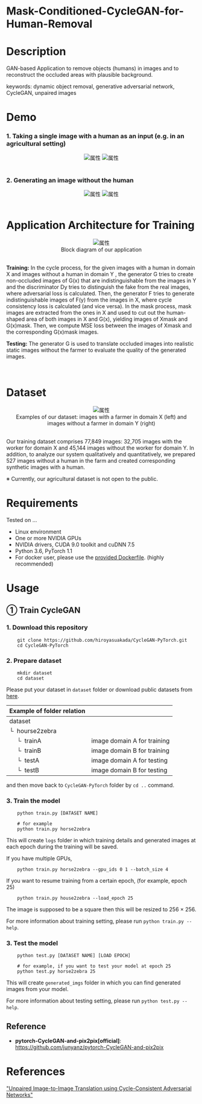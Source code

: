 # Mask-Conditioned-CycleGAN-for-Human-Removal

# Description

GAN-based Application to remove objects (humans) in images and to reconstruct the occluded areas with plausible background.

keywords: dynamic object removal, generative adversarial network, CycleGAN, unpaired images

# Demo

### 1. Taking a single image with a human as an input (e.g. in an agricultural setting)

<div align="center">
<!-- <img src="https://github.com/hiroyasuakada/dynamic-object-removal-with-unpaired-images/blob/master/demo/input_1.jpg" alt="属性" title="タイトル"> -->
<img src="https://github.com/hiroyasuakada/dynamic-object-removal-with-unpaired-images/blob/master/demo/input_2.jpg" alt="属性" title="タイトル">
<img src="https://github.com/hiroyasuakada/dynamic-object-removal-with-unpaired-images/blob/master/demo/input_3.jpg" alt="属性" title="タイトル">
</div>

<br>

### 2. Generating an image without the human

<div align="center">
<!-- <img src="https://github.com/hiroyasuakada/dynamic-object-removal-with-unpaired-images/blob/master/demo/output_1.jpg" alt="属性" title="タイトル"> -->
<img src="https://github.com/hiroyasuakada/dynamic-object-removal-with-unpaired-images/blob/master/demo/output_2.jpg" alt="属性" title="タイトル">
<img src="https://github.com/hiroyasuakada/dynamic-object-removal-with-unpaired-images/blob/master/demo/output_3.jpg" alt="属性" title="タイトル">
</div>

<br>

# Application Architecture for Training

<div align="center">
<img src="https://github.com/hiroyasuakada/dynamic-object-removal-with-unpaired-images/blob/master/demo/GraphicalAbstract1.png" alt="属性" title="タイトル">
</div>

<div align="center">
Block diagram of our application
</div>

<br>

**Training:** In the cycle process, for the given images with a human in
domain X and images without a human in domain Y , the generator G tries to create non-occluded images of G(x) that are
indistinguishable from the images in Y and the discriminator Dy tries to distinguish the fake from the real images, where
adversarial loss is calculated. Then, the generator F tries to generate indistinguishable images of F(y) from the images
in X, where cycle consistency loss is calculated (and vice versa). In the mask process, mask images are extracted from
the ones in X and used to cut out the human-shaped area of both images in X and G(x), yielding images of Xmask and
G(x)mask. Then, we compute MSE loss between the images of Xmask and the corresponding G(x)mask images. 

**Testing:** The generator G is used to translate occluded images into realistic static images without the farmer to evaluate the quality
of the generated images.

<br>

# Dataset

<div align="center">
<img src="https://github.com/hiroyasuakada/dynamic-object-removal-with-unpaired-images/blob/master/demo/domain_X_Y_small.png" alt="属性" title="タイトル">
</div>

<div align="center">
Examples of our dataset: images with a farmer in domain X (left) and images without a farmer in domain Y (right)
</div>

<br>

Our training dataset comprises 77,849 images: 32,705 images with the worker for domain X and 45,144 images without the worker for domain Y. 
In addition, to analyze our system qualitatively and quantitatively, we prepared 527 images without a human in the farm 
and created corresponding synthetic images with a human.

※ Currently, our agricultural dataset is not open to the public.

# Requirements

Tested on ...

- Linux environment
- One or more NVIDIA GPUs
- NVIDIA drivers, CUDA 9.0 toolkit and cuDNN 7.5
- Python 3.6, PyTorch 1.1
- For docker user, please use the [provided Dockerfile](https://github.com/hiroyasuakada/CycleGAN-PyTorch/blob/main/docker_ITC/dockerfile). (highly recommended)

# Usage
## ① Train CycleGAN

### 1. Download this repository

        git clone https://github.com/hiroyasuakada/CycleGAN-PyTorch.git
        cd CycleGAN-PyTorch

### 2. Prepare dataset

        mkdir dataset
        cd dataset

Please put your dataset in `dataset` folder or download public datasets from [here](https://people.eecs.berkeley.edu/~taesung_park/CycleGAN/datasets/).

| Example of folder relation | &nbsp;
| :--- | :----------
| dataset
| &boxur;&nbsp; hourse2zebra
| &ensp;&ensp; &boxur;&nbsp;  trainA | image domain A for training
| &ensp;&ensp; &boxur;&nbsp;  trainB | image domain B for training
| &ensp;&ensp; &boxur;&nbsp;  testA | image domain A for testing
| &ensp;&ensp; &boxur;&nbsp;  testB | image domain B for testing

and then move back to `CycleGAN-PyTorch` folder by `cd ..` command.


### 3. Train the model

        python train.py [DATASET NAME]
        
        # for example
        python train.py horse2zebra
        
This will create `logs` folder in which training details and generated images at each epoch during the training will be saved. 
        
If you have multiple GPUs, 

        python train.py horse2zebra --gpu_ids 0 1 --batch_size 4 

If you want to resume training from a certain epoch, (for example, epoch 25)

        python train.py house2zebra --load_epoch 25

The image is supposed to be a square then this will be resized to 256 × 256.

For more information about training setting, please run `python train.py --help`.



### 3. Test the model

        python test.py [DATASET NAME] [LOAD EPOCH]
        
        # for example, if you want to test your model at epoch 25
        python test.py horse2zebra 25
        
This will create `generated_imgs` folder in which you can find generated images from your model.

For more information about testing setting, please run `python test.py --help`.
        
## Reference

- **pytorch-CycleGAN-and-pix2pix[official]**: https://github.com/junyanz/pytorch-CycleGAN-and-pix2pix


# References
["Unpaired Image-to-Image Translation using Cycle-Consistent Adversarial Networks"](https://arxiv.org/abs/1703.10593)
